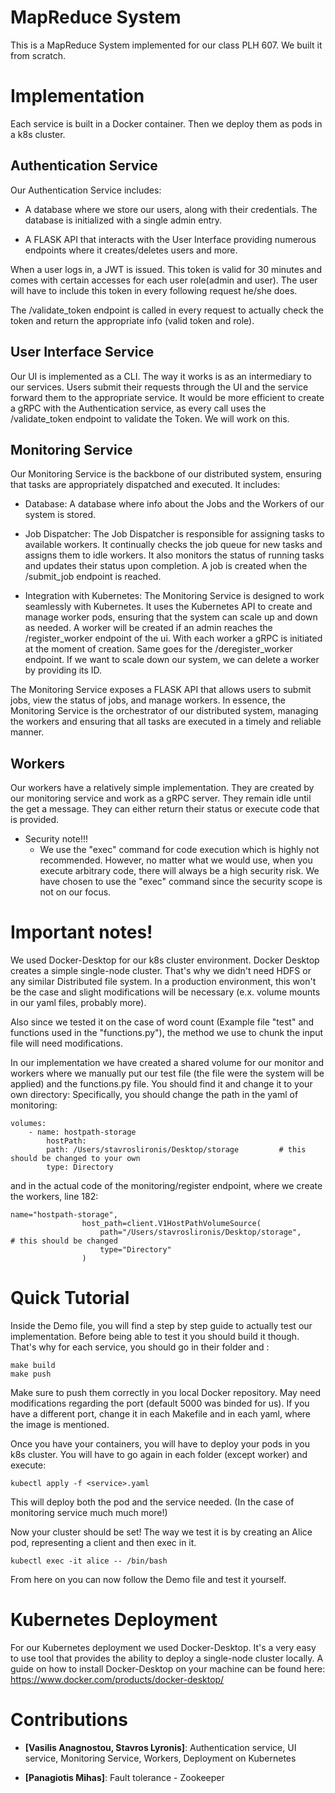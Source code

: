 # MapReduce System

This is a MapReduce System implemented for our class PLH 607.
We built it from scratch.


# Implementation
Each service is built in a Docker container.
Then we deploy them as pods in a k8s cluster.

## Authentication Service

Our Authentication Service includes:

* A database where we store our users, along with their credentials. 
    The database is initialized with a single admin entry.

* A FLASK API that interacts with the User Interface providing numerous endpoints where it creates/deletes users and more.

When a user logs in, a JWT is issued. This token is valid for 30 minutes and comes with certain accesses for each user role(admin and user). The user will have to include this token in every following request he/she does.

The /validate_token endpoint is called in every request to actually check the token and return the appropriate info (valid token and role).

## User Interface Service

Our UI is implemented as a CLI. The way it works is as an intermediary to our services. Users submit their requests through the UI and the service forward them to the appropriate service. It would be more efficient to create a gRPC with the Authentication service, as every call uses the /validate_token endpoint to validate the Token. We will work on this.

## Monitoring Service

Our Monitoring Service is the backbone of our distributed system, ensuring that tasks are appropriately dispatched and executed. It includes:

* Database: A database where info about the Jobs and the Workers of our system is stored.

* Job Dispatcher: The Job Dispatcher is responsible for assigning tasks to available workers. It continually checks the job queue for new tasks and assigns them to idle workers. It also monitors the status of running tasks and updates their status upon completion. A job is created when the /submit_job endpoint is reached.

* Integration with Kubernetes: The Monitoring Service is designed to work seamlessly with Kubernetes. It uses the Kubernetes API to create and manage worker pods, ensuring that the system can scale up and down as needed. A worker will be created if an admin reaches the /register_worker endpoint of the ui. With each worker a gRPC is initiated at the moment of creation. Same goes for the /deregister_worker endpoint. If we want to scale down our system, we can delete a worker by providing its ID.

The Monitoring Service exposes a FLASK API that allows users to submit jobs, view the status of jobs, and manage workers.
In essence, the Monitoring Service is the orchestrator of our distributed system, managing the workers and ensuring that all tasks are executed in a timely and reliable manner.

## Workers

Our workers have a relatively simple implementation. They are created by our monitoring service and work as a gRPC server. They remain idle until the get a message.
They can either return their status or execute code that is provided.
    
- Security note!!!
    * We use the "exec" command for code execution which is highly not recommended. However, no matter what we would use, when you execute arbitrary code, there will always be a high security risk. We have chosen to use the "exec" command since the security scope is not on our focus.


# Important notes!
We used Docker-Desktop for our k8s cluster environment.
Docker Desktop creates a simple single-node cluster.
That's why we didn't need HDFS or any similar Distributed file system.
In a production environment, this won't be the case and slight modifications will be necessary (e.x. volume mounts in our yaml files, probably more).

Also since we tested it on the case of word count (Example file "test" and functions used in the "functions.py"), the method we use to chunk the input file will need modifications.

In our implementation we have created a shared volume for our monitor and workers where we manually put our test file (the file were the system will be applied) and the functions.py file.
You should find it and change it to your own directory:
Specifically, you should change the path in the yaml of monitoring:

    volumes:
        - name: hostpath-storage
            hostPath:
            path: /Users/stavroslironis/Desktop/storage         # this should be changed to your own
            type: Directory

and in the actual code of the monitoring/register endpoint, where we create the workers, line 182:

    name="hostpath-storage",
                    host_path=client.V1HostPathVolumeSource(
                        path="/Users/stavroslironis/Desktop/storage",           # this should be changed
                        type="Directory"
                    )


# Quick Tutorial

Inside the Demo file, you will find a step by step guide to actually test our implementation.
Before being able to test it you should build it though.
That's why for each service, you should go in their folder and :

    make build
    make push

Make sure to push them correctly in you local Docker repository. May need modifications regarding the port (default 5000 was binded for us). If you have a different port, change it in each Makefile and in each yaml, where the image is mentioned.

Once you have your containers, you will have to deploy your pods in you k8s cluster.
You will have to go again in each folder (except worker) and execute:

    kubectl apply -f <service>.yaml

This will deploy both the pod and the service needed. (In the case of monitoring service much much more!)

Now your cluster should be set!
The way we test it is by creating an Alice pod, representing a client and then exec in it.

    kubectl exec -it alice -- /bin/bash

From here on you can now follow the Demo file and test it yourself.


# Kubernetes Deployment

For our Kubernetes deployment we used Docker-Desktop. It's a very easy to use tool that provides the ability to deploy a single-node cluster locally.
A guide on how to install Docker-Desktop on your machine can be found here: https://www.docker.com/products/docker-desktop/


# Contributions

- **[Vasilis Anagnostou, Stavros Lyronis]**:  Authentication service, UI service, Monitoring Service, Workers, Deployment on Kubernetes

- **[Panagiotis Mihas]**: Fault tolerance - Zookeeper